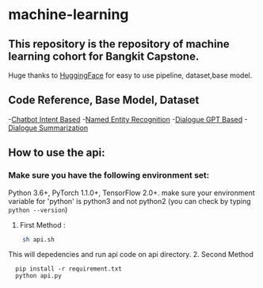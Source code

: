 # machine-learning

## This repository is the repository of machine learning cohort for Bangkit Capstone.

Huge thanks to [HuggingFace](https://huggingface.co) for easy to use pipeline, dataset,base model.

## Code Reference, Base Model, Dataset

-[Chatbot Intent Based](/train/chatbot-intents-based/README.md)
-[Named Entity Recognition](/train/named-entity-recognition/README.md)
-[Dialogue GPT Based](/train/dialog-gpt-based/README.md)
-[Dialogue Summarization](/train/dialogue-summarization/README.md)

## How to use the api:

### Make sure you have the following environment set:

  Python 3.6+, PyTorch 1.1.0+, TensorFlow 2.0+.
  make sure your environment variable for 'python' is python3 and not python2  (you can check by typing `python --version`)

1. First Method :

```bash
    sh api.sh
```

  This will depedencies and run api code on api directory.
2. Second Method

```
  pip install -r requirement.txt
  python api.py 
```
